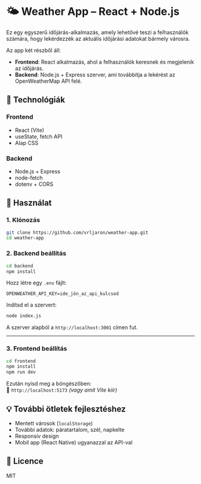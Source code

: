 # 🌤️ Weather App – React + Node.js

Ez egy egyszerű időjárás-alkalmazás, amely lehetővé teszi a felhasználók számára, hogy lekérdezzék az aktuális időjárási adatokat bármely városra.

Az app két részből áll:

- **Frontend**: React alkalmazás, ahol a felhasználók keresnek és megjelenik az időjárás.
- **Backend**: Node.js + Express szerver, ami továbbítja a lekérést az OpenWeatherMap API felé.

## 🔧 Technológiák

### Frontend

- React (Vite)
- useState, fetch API
- Alap CSS

### Backend

- Node.js + Express
- node-fetch
- dotenv + CORS

## 🚀 Használat

### 1. Klónozás

```bash
git clone https://github.com/vrljaron/weather-app.git
cd weather-app
```

### 2. Backend beállítás

```bash
cd backend
npm install
```

Hozz létre egy `.env` fájlt:

```
OPENWEATHER_API_KEY=ide_jön_az_api_kulcsod
```

Indítsd el a szervert:

```bash
node index.js
```

A szerver alapból a `http://localhost:3001` címen fut.

---

### 3. Frontend beállítás

```bash
cd frontend
npm install
npm run dev
```

Ezután nyisd meg a böngészőben:  
📍 `http://localhost:5173` _(vagy amit Vite kiír)_

## 💡 További ötletek fejlesztéshez

- Mentett városok (`localStorage`)
- További adatok: páratartalom, szél, napkelte
- Responsív design
- Mobil app (React Native) ugyanazzal az API-val

## 📄 Licence

MIT
